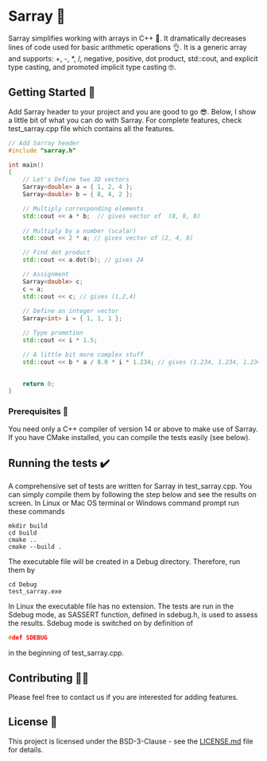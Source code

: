 # Sarray 🌟

Sarray simplifies working with arrays in C++  💯. It dramatically decreases lines of code used for 
basic arithmetic operations 👌. It is a generic array and 
supports: +, -, *, /, negative, positive, dot product, std::cout, and explicit 
type casting, and promoted implicit type casting 🤓.

## Getting Started 🏁

Add Sarray header to your project and you are good to go 😎. Below, I show a little bit of what you can do 
with Sarray. For complete features, check test_sarray.cpp file which contains all the features.

```c++
// Add Sarray header
#include "sarray.h"

int main()
{
	// Let's Define two 3D vectors
	Sarray<double> a = { 1, 2, 4 };
	Sarray<double> b = { 8, 4, 2 };

	// Multiply corresponding elements
	std::cout << a * b;  // gives vector of  (8, 8, 8) 
	
	// Multiply by a number (scalar)
	std::cout << 2 * a; // gives vector of (2, 4, 8)

	// Find dot product
	std::cout << a.dot(b); // gives 24

	// Assignment
	Sarray<double> c;
	c = a;
	std::cout << c; // gives (1,2,4)
	
	// Define an integer vector
	Sarray<int> i = { 1, 1, 1 };

	// Type promotion
	std::cout << i * 1.5;

	// A little bit more complex stuff
	std::cout << b * a / 8.0 * i * 1.234; // gives (1.234, 1.234, 1.234)

	
	return 0;
}
```

### Prerequisites 💽

You need only a C++ compiler of version 14 or above to make use of Sarray. If you have CMake installed, you can compile the tests easily (see below).


## Running the tests ✔️

A comprehensive set of tests are written for Sarray in test_sarray.cpp. You can simply compile them by
following the step below and see the results on screen.
In Linux or Mac OS terminal or Windows command prompt run these commands
```
mkdir build
cd build
cmake ..
cmake --build .
```
The executable file will be created in a Debug directory. Therefore, run them by
```
cd Debug
test_sarray.exe
```
In Linux the executable file has no extension.
The tests are run in the Sdebug mode, as SASSERT function, defined in sdebug.h, is used to assess the results.
Sdebug mode is switched on by definition of 
```c++
#def SDEBUG
```
in the beginning of test_sarray.cpp.

## Contributing 💁🏽

Please feel free to contact us if you are interested for adding features. 


## License 📃

This project is licensed under the BSD-3-Clause - see the [LICENSE.md](LICENSE.md) file for details.
